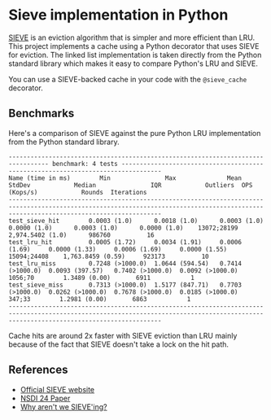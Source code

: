 # Sieve implementation in Python

[SIEVE](https://cachemon.github.io/SIEVE-website/) is an eviction algorithm
that is simpler and more efficient than LRU. This project implements a cache
using a Python decorator that uses SIEVE for eviction. The linked list
implementation is taken directly from the Python standard library which makes
it easy to compare Python's LRU and SIEVE.

You can use a SIEVE-backed cache in your code with the `@sieve_cache`
decorator.

## Benchmarks

Here's a comparison of SIEVE against the pure Python LRU implementation from
the Python standard library.

```
--------------------------------------------------------------------------------- benchmark: 4 tests ---------------------------------------------------------------------------------
Name (time in ms)        Min               Max              Mean            StdDev            Median               IQR            Outliers  OPS (Kops/s)            Rounds  Iterations
--------------------------------------------------------------------------------------------------------------------------------------------------------------------------------------
test_sieve_hit        0.0003 (1.0)      0.0018 (1.0)      0.0003 (1.0)      0.0000 (1.0)      0.0003 (1.0)      0.0000 (1.0)    13072;28199    2,974.5402 (1.0)      986760          16
test_lru_hit          0.0005 (1.72)     0.0034 (1.91)     0.0006 (1.69)     0.0000 (1.33)     0.0006 (1.69)     0.0000 (1.55)   15094;24408    1,763.8459 (0.59)     923173          10
test_lru_miss         0.7248 (>1000.0)  1.0644 (594.54)   0.7414 (>1000.0)  0.0093 (397.57)   0.7402 (>1000.0)  0.0092 (>1000.0)   1056;70        1.3489 (0.00)       6911           1
test_sieve_miss       0.7313 (>1000.0)  1.5177 (847.71)   0.7703 (>1000.0)  0.0262 (>1000.0)  0.7678 (>1000.0)  0.0185 (>1000.0)    347;33        1.2981 (0.00)       6863           1
--------------------------------------------------------------------------------------------------------------------------------------------------------------------------------------
```

Cache hits are around 2x faster with SIEVE eviction than LRU mainly because of
the fact that SIEVE doesn't take a lock on the hit path.

## References

- [Official SIEVE website](https://cachemon.github.io/SIEVE-website/)
- [NSDI 24 Paper](https://cachemon.github.io/SIEVE-website/)
- [Why aren't we SIEVE'ing?](https://brooker.co.za/blog/2023/12/15/sieve.html)
